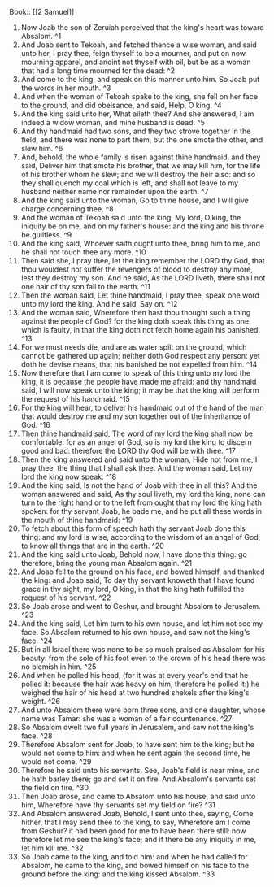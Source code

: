  Book:: [[2 Samuel]]
 1. Now Joab the son of Zeruiah perceived that the king's heart was toward Absalom. ^1
 2. And Joab sent to Tekoah, and fetched thence a wise woman, and said unto her, I pray thee, feign thyself to be a mourner, and put on now mourning apparel, and anoint not thyself with oil, but be as a woman that had a long time mourned for the dead: ^2
 3. And come to the king, and speak on this manner unto him. So Joab put the words in her mouth. ^3
 4. And when the woman of Tekoah spake to the king, she fell on her face to the ground, and did obeisance, and said, Help, O king. ^4
 5. And the king said unto her, What aileth thee? And she answered, I am indeed a widow woman, and mine husband is dead. ^5
 6. And thy handmaid had two sons, and they two strove together in the field, and there was none to part them, but the one smote the other, and slew him. ^6
 7. And, behold, the whole family is risen against thine handmaid, and they said, Deliver him that smote his brother, that we may kill him, for the life of his brother whom he slew; and we will destroy the heir also: and so they shall quench my coal which is left, and shall not leave to my husband neither name nor remainder upon the earth. ^7
 8. And the king said unto the woman, Go to thine house, and I will give charge concerning thee. ^8
 9. And the woman of Tekoah said unto the king, My lord, O king, the iniquity be on me, and on my father's house: and the king and his throne be guiltless. ^9
 10. And the king said, Whoever saith ought unto thee, bring him to me, and he shall not touch thee any more. ^10
 11. Then said she, I pray thee, let the king remember the LORD thy God, that thou wouldest not suffer the revengers of blood to destroy any more, lest they destroy my son. And he said, As the LORD liveth, there shall not one hair of thy son fall to the earth. ^11
 12. Then the woman said, Let thine handmaid, I pray thee, speak one word unto my lord the king. And he said, Say on. ^12
 13. And the woman said, Wherefore then hast thou thought such a thing against the people of God? for the king doth speak this thing as one which is faulty, in that the king doth not fetch home again his banished. ^13
 14. For we must needs die, and are as water spilt on the ground, which cannot be gathered up again; neither doth God respect any person: yet doth he devise means, that his banished be not expelled from him. ^14
 15. Now therefore that I am come to speak of this thing unto my lord the king, it is because the people have made me afraid: and thy handmaid said, I will now speak unto the king; it may be that the king will perform the request of his handmaid. ^15
 16. For the king will hear, to deliver his handmaid out of the hand of the man that would destroy me and my son together out of the inheritance of God. ^16
 17. Then thine handmaid said, The word of my lord the king shall now be comfortable: for as an angel of God, so is my lord the king to discern good and bad: therefore the LORD thy God will be with thee. ^17
 18. Then the king answered and said unto the woman, Hide not from me, I pray thee, the thing that I shall ask thee. And the woman said, Let my lord the king now speak. ^18
 19. And the king said, Is not the hand of Joab with thee in all this? And the woman answered and said, As thy soul liveth, my lord the king, none can turn to the right hand or to the left from ought that my lord the king hath spoken: for thy servant Joab, he bade me, and he put all these words in the mouth of thine handmaid: ^19
 20. To fetch about this form of speech hath thy servant Joab done this thing: and my lord is wise, according to the wisdom of an angel of God, to know all things that are in the earth. ^20
 21. And the king said unto Joab, Behold now, I have done this thing: go therefore, bring the young man Absalom again. ^21
 22. And Joab fell to the ground on his face, and bowed himself, and thanked the king: and Joab said, To day thy servant knoweth that I have found grace in thy sight, my lord, O king, in that the king hath fulfilled the request of his servant. ^22
 23. So Joab arose and went to Geshur, and brought Absalom to Jerusalem. ^23
 24. And the king said, Let him turn to his own house, and let him not see my face. So Absalom returned to his own house, and saw not the king's face. ^24
 25. But in all Israel there was none to be so much praised as Absalom for his beauty: from the sole of his foot even to the crown of his head there was no blemish in him. ^25
 26. And when he polled his head, (for it was at every year's end that he polled it: because the hair was heavy on him, therefore he polled it:) he weighed the hair of his head at two hundred shekels after the king's weight. ^26
 27. And unto Absalom there were born three sons, and one daughter, whose name was Tamar: she was a woman of a fair countenance. ^27
 28. So Absalom dwelt two full years in Jerusalem, and saw not the king's face. ^28
 29. Therefore Absalom sent for Joab, to have sent him to the king; but he would not come to him: and when he sent again the second time, he would not come. ^29
 30. Therefore he said unto his servants, See, Joab's field is near mine, and he hath barley there; go and set it on fire. And Absalom's servants set the field on fire. ^30
 31. Then Joab arose, and came to Absalom unto his house, and said unto him, Wherefore have thy servants set my field on fire? ^31
 32. And Absalom answered Joab, Behold, I sent unto thee, saying, Come hither, that I may send thee to the king, to say, Wherefore am I come from Geshur? it had been good for me to have been there still: now therefore let me see the king's face; and if there be any iniquity in me, let him kill me. ^32
 33. So Joab came to the king, and told him: and when he had called for Absalom, he came to the king, and bowed himself on his face to the ground before the king: and the king kissed Absalom. ^33
